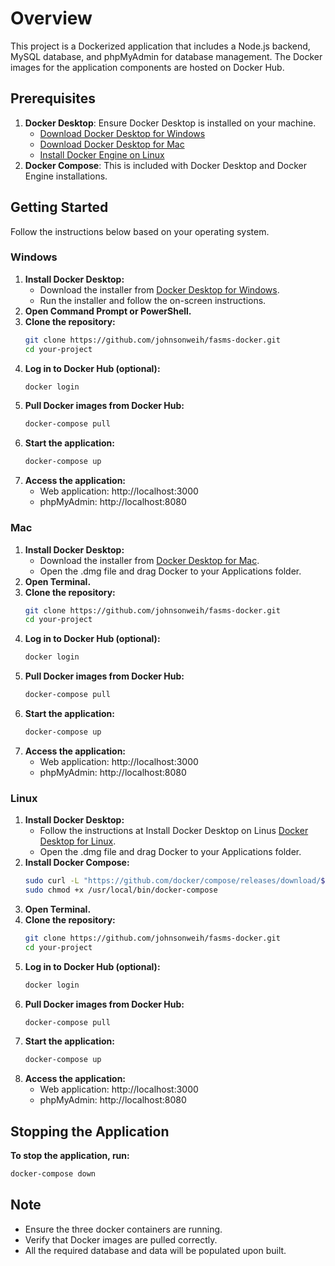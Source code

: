 # Overview

This project is a Dockerized application that includes a Node.js backend, MySQL database, and phpMyAdmin for database management. The Docker images for the application components are hosted on Docker Hub.

## Prerequisites

1. **Docker Desktop**: Ensure Docker Desktop is installed on your machine.
   * [Download Docker Desktop for Windows](https://www.docker.com/products/docker-desktop)
   * [Download Docker Desktop for Mac](https://www.docker.com/products/docker-desktop)
   * [Install Docker Engine on Linux](https://docs.docker.com/engine/install/)
2. **Docker Compose**: This is included with Docker Desktop and Docker Engine installations.

## Getting Started

Follow the instructions below based on your operating system.

### Windows

1. **Install Docker Desktop:**
   * Download the installer from [Docker Desktop for Windows](https://www.docker.com/products/docker-desktop).
   * Run the installer and follow the on-screen instructions.
2. **Open Command Prompt or PowerShell.**
3. **Clone the repository:**
   ```bash
   git clone https://github.com/johnsonweih/fasms-docker.git
   cd your-project
4. **Log in to Docker Hub (optional):**
   ```bash
   docker login
5. **Pull Docker images from Docker Hub:**
   ```bash
   docker-compose pull
6. **Start the application:**
   ```bash
   docker-compose up   
7. **Access the application:**
   * Web application: http://localhost:3000
   * phpMyAdmin: http://localhost:8080

### Mac

1. **Install Docker Desktop:**
   * Download the installer from [Docker Desktop for Mac](https://www.docker.com/products/docker-desktop).
   * Open the .dmg file and drag Docker to your Applications folder.
2. **Open Terminal.**
3. **Clone the repository:**
   ```bash
   git clone https://github.com/johnsonweih/fasms-docker.git
   cd your-project
4. **Log in to Docker Hub (optional):**
   ```bash
   docker login
5. **Pull Docker images from Docker Hub:**
   ```bash
   docker-compose pull
6. **Start the application:**
   ```bash
   docker-compose up   
7. **Access the application:**
   * Web application: http://localhost:3000
   * phpMyAdmin: http://localhost:8080

### Linux

1. **Install Docker Desktop:**
   * Follow the instructions at Install Docker Desktop on Linus [Docker Desktop for Linux](https://docs.docker.com/desktop/install/linux-install/).
   * Open the .dmg file and drag Docker to your Applications folder.
2. **Install Docker Compose:**
   ```bash
   sudo curl -L "https://github.com/docker/compose/releases/download/$(curl -s https://api.github.com/repos/docker/compose/releases/latest | grep tag_name | cut -d\" -f4)/docker-compose-$(uname -s)-$(uname -m)" -o /usr/local/bin/docker-compose
   sudo chmod +x /usr/local/bin/docker-compose
3. **Open Terminal.**
4. **Clone the repository:**
   ```bash
   git clone https://github.com/johnsonweih/fasms-docker.git
   cd your-project
5. **Log in to Docker Hub (optional):**
   ```bash
   docker login
5. **Pull Docker images from Docker Hub:**
   ```bash
   docker-compose pull
6. **Start the application:**
   ```bash
   docker-compose up   
7. **Access the application:**
   * Web application: http://localhost:3000
   * phpMyAdmin: http://localhost:8080


## Stopping the Application

**To stop the application, run:**
   ```bash
   docker-compose down
   ```

## Note
   * Ensure the three docker containers are running.
   * Verify that Docker images are pulled correctly.
   * All the required database and data will be populated upon built.



